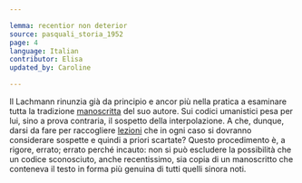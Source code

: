 ```yaml
---

lemma: recentior non deterior
source: pasquali_storia_1952
page: 4
language: Italian
contributor: Elisa
updated_by: Caroline

---
```


Il Lachmann rinunzia già da principio e ancor più nella pratica a esaminare tutta la tradizione [manoscritta](manuscript.html) del suo autore. Sui codici umanistici pesa per lui, sino a prova contraria, il sospetto della interpolazione. A che, dunque, darsi da fare per raccogliere [lezioni](readingAct.html) che in ogni caso si dovranno considerare sospette e quindi a priori scartate? Questo procedimento è, a rigore, errato; errato perché incauto: non si può escludere la possibilità che un codice sconosciuto, anche recentissimo, sia copia di un manoscritto che conteneva il testo in forma più genuina di tutti quelli sinora noti.
